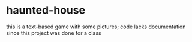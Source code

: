 # haunted-house
this is a text-based game with some pictures;
code lacks documentation since this project was done for a class
